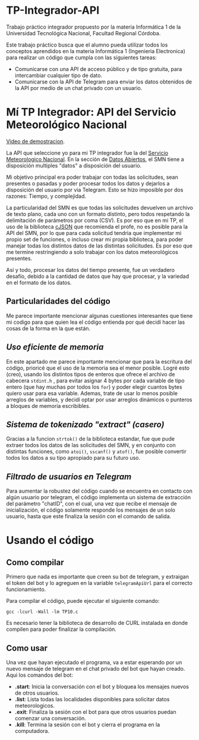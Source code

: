 # TP-Integrador-API
Trabajo práctico integrador propuesto por la materia Informática 1 de la Universidad Tecnológica Nacional, Facultad Regional Córdoba.

Este trabajo práctico busca que el alumno pueda utilizar todos los conceptos aprendidos en la materia Informática 1 (Ingenieria Electronica) para realizar un código que cumpla con las siguientes tareas:

 - Comunicarse con una API de acceso público y  de tipo gratuita, para intercambiar cualquier tipo de dato.
 - Comunicarse con la API de Telegram para enviar los datos obtenidos de la API por medio de un chat privado con un usuario.

# Mí TP Integrador: API del Servicio Meteorológico Nacional
[Video de demostracion](https://youtu.be/HANMMMOLzOU).

La API que seleccione yo para mi TP integrador fue la del [Servicio Meteorologico Nacional](https://www.smn.gob.ar/). En la sección de [Datos Abiertos](https://www.smn.gob.ar/descarga-de-datos), el SMN tiene a disposición multiples "datos" a disposición del usuario.

Mi objetivo principal era poder trabajar con todas las solicitudes, sean presentes o pasadas y poder procesar todos los datos y dejarlos a disposición del usuario por via Telegram. Esto se hizo imposible por dos razones: Tiempo, y complejidad.

La particularidad del SMN es que todas las solicitudes devuelven un archivo de texto plano, cada uno con un formato distinto, pero todos respetando la delimitación de parámetros por coma (CSV). Es por eso que en mi TP, el uso de la biblioteca [cJSON](https://github.com/DaveGamble/cJSON) que recomienda el profe, no es posible para la API del SMN, por lo que para cada solicitud tendria que implementar mi propio set de funciones, o incluso crear mi propia biblioteca, para poder manejar todas los distintos datos de las distintas solicitudes. Es por eso que me termine restringiendo a solo trabajar con los datos meteorológicos presentes. 

Así y todo, procesar los datos del tiempo presente, fue un verdadero desafío, debido a la cantidad de datos que hay que procesar, y la variedad en el formato de los datos.

## Particularidades del código
Me parece importante mencionar algunas cuestiones interesantes que tiene mi codigo para que quien lea el código entienda por qué decidí hacer las cosas de la forma en la que están.

## *Uso eficiente de memoria*
En este apartado me parece importante mencionar que para la escritura del código, prioricé que el uso de la memoria sea el menor posible. Logré esto (creo), usando los distintos tipos de enteros que ofrece el archivo de cabecera `stdint.h` , para evitar asignar 4 bytes por cada variable de tipo entero (que hay muchas por todos los `for`) y poder elegir cuantos bytes quiero usar para esa variable. Ademas, trate de usar lo menos posible arreglos de variables, y decidí optar por usar arreglos dinámicos o punteros a bloques de memoria escribibles.

## *Sistema de tokenizado "extract" (casero)*
Gracias a la funcion `strtok()` de la biblioteca estandar, fue que pude extraer todos los datos de las solicitudes del SMN, y en conjunto con distintas funciones, como `atoi()`, `sscanf()` y `atof()`, fue posible convertir todos los datos a su tipo apropiado para su futuro uso.

## *Filtrado de usuarios en Telegram*
Para aumentar la robustez del código cuando se encuentra en contacto con algún usuario por telegram, el código implementa un sistema de extracción del parámetro "chatID", con el cual, una vez que recibe el mensaje de inicialización, el código solamente responde los mensajes de un solo usuario, hasta que este finaliza la sesión con el comando de salida.



# Usando el código
## Como compilar
Primero que nada es importante que creen su bot de telegram, y extraigan el token del bot y lo agreguen en la variable `telegramApiUrl` para el correcto funcionamiento.

Para compilar el código, puede ejecutar el siguiente comando:

    gcc -lcurl -Wall -lm TP10.c
  
 Es necesario tener la biblioteca de desarrollo de CURL instalada en donde compilen para poder finalizar la compilación.

## Como usar
Una vez que hayan ejecutado el programa, va a estar esperando por un nuevo mensaje de telegram en el chat privado del bot que hayan creado.
Aqui los comandos del bot:

 - **.start**: Inicia la conversación con el bot y bloquea los mensajes nuevos de otros usuarios.
 - **.list**: Lista todas las localidades disponibles para solicitar datos meteorologicos.
 - **.exit**: Finaliza la sesión con el bot para que otros usuarios puedan comenzar una conversación.
 - **.kill**: Termina la sesión con el bot y cierra el programa en la computadora.
